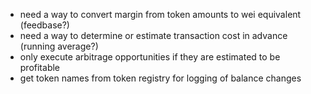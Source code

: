- need a way to convert margin from token amounts to wei equivalent (feedbase?)
- need a way to determine or estimate transaction cost in advance (running average?)
- only execute arbitrage opportunities if they are estimated to be profitable
- get token names from token registry for logging of balance changes
